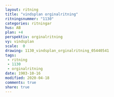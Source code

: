 ```yaml
---
layout: ritning
title: "vindsplan orginalritning"
ritningsnummer: "1130"
categories: ritningar
hus: AB
plan: +4
perspektiv: orginalritning
vy: vindsplan
scale:  0
drawing: 1130_vindsplan_orginalritning_05440541
tags:
 - ritning
 - 1130
 - orginalritning
date: 1903-10-16
modified: 2020-04-18
comments: true
share: true
---
```

